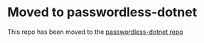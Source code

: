 # Moved to passwordless-dotnet

This repo has been moved to the [passwordless-dotnet repo](https://github.com/passwordless/passwordless-dotnet)
